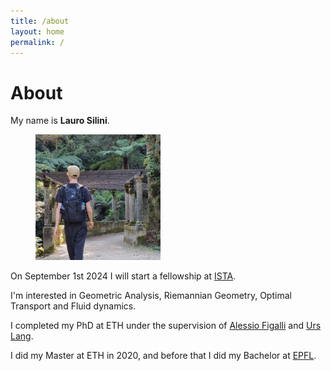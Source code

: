 ```yaml
---
title: /about
layout: home
permalink: /
---
```


# About

My name is **Lauro Silini**.
<figure>
<img src="avatar_old.png" alt="avatar" align="float:right; margin:10px;" width="200"/>
</figure>

<div style="clear: right">
  
On September 1st 2024 I will start a fellowship at [ISTA](https://mathematics.pages.ist.ac.at/).

I'm interested in Geometric Analysis, Riemannian Geometry, Optimal Transport and Fluid dynamics.

I completed my PhD at ETH under the supervision of [Alessio Figalli](https://people.math.ethz.ch/~afigalli/) and [Urs Lang](https://people.math.ethz.ch/~lang/).

I did my Master at ETH in 2020, and before that I did my Bachelor at [EPFL](https://www.epfl.ch/fr/).

</div>

